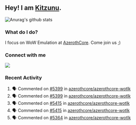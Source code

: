 ## Hey! I am [Kitzunu](https://Github.com/Kitzunu).

![Anurag's github stats](https://github-readme-stats.kitzunu.vercel.app/api?username=Kitzunu&show_icons=true)

### What do I do?

I focus on WoW Emulation at [AzerothCore](https://Github.com/AzerothCore). Come join us ;)

### Connect with me
[![](https://img.shields.io/badge/AzerothCore%20Discord-Connect%20with%20me!-green)](https://discord.com/invite/gkt4y2x)

### Recent Activity

<!--START_SECTION:activity-->
1. 🗣 Commented on [#5399](https://github.com/azerothcore/azerothcore-wotlk/issues/5399) in [azerothcore/azerothcore-wotlk](https://github.com/azerothcore/azerothcore-wotlk)
2. 🗣 Commented on [#5399](https://github.com/azerothcore/azerothcore-wotlk/issues/5399) in [azerothcore/azerothcore-wotlk](https://github.com/azerothcore/azerothcore-wotlk)
3. 🗣 Commented on [#5415](https://github.com/azerothcore/azerothcore-wotlk/issues/5415) in [azerothcore/azerothcore-wotlk](https://github.com/azerothcore/azerothcore-wotlk)
4. 🗣 Commented on [#5415](https://github.com/azerothcore/azerothcore-wotlk/issues/5415) in [azerothcore/azerothcore-wotlk](https://github.com/azerothcore/azerothcore-wotlk)
5. 🗣 Commented on [#5364](https://github.com/azerothcore/azerothcore-wotlk/issues/5364) in [azerothcore/azerothcore-wotlk](https://github.com/azerothcore/azerothcore-wotlk)
<!--END_SECTION:activity-->
